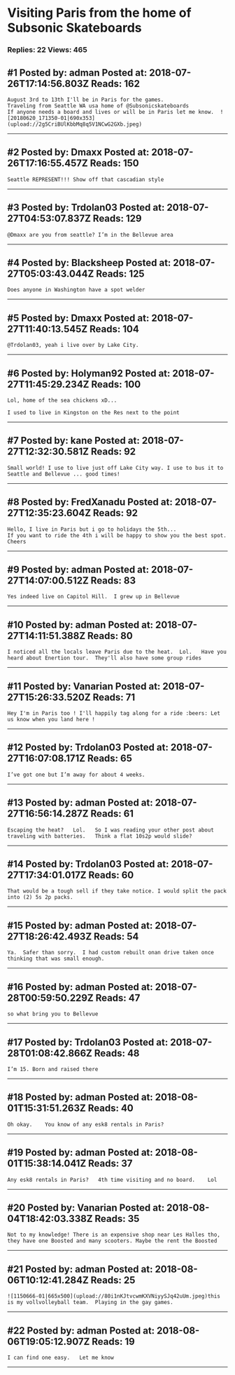# Visiting Paris from the home of Subsonic Skateboards

### Replies: 22 Views: 465

## \#1 Posted by: adman Posted at: 2018-07-26T17:14:56.803Z Reads: 162

```
August 3rd to 13th I'll be in Paris for the games.  
Traveling from Seattle WA usa home of @Subsonicskateboards 
If anyone needs a board and lives or will be in Paris let me know.  ![20180620_171350-01|690x353](upload://2g5CriBUlKbbMq8q5V1NCwG2GXb.jpeg)
```

---
## \#2 Posted by: Dmaxx Posted at: 2018-07-26T17:16:55.457Z Reads: 150

```
Seattle REPRESENT!!! Show off that cascadian style
```

---
## \#3 Posted by: Trdolan03 Posted at: 2018-07-27T04:53:07.837Z Reads: 129

```
@Dmaxx are you from seattle? I’m in the Bellevue area
```

---
## \#4 Posted by: Blacksheep Posted at: 2018-07-27T05:03:43.044Z Reads: 125

```
Does anyone in Washington have a spot welder
```

---
## \#5 Posted by: Dmaxx Posted at: 2018-07-27T11:40:13.545Z Reads: 104

```
@Trdolan03, yeah i live over by Lake City.
```

---
## \#6 Posted by: Holyman92 Posted at: 2018-07-27T11:45:29.234Z Reads: 100

```
Lol, home of the sea chickens xD...

I used to live in Kingston on the Res next to the point
```

---
## \#7 Posted by: kane Posted at: 2018-07-27T12:32:30.581Z Reads: 92

```
Small world! I use to live just off Lake City way. I use to bus it to Seattle and Bellevue ... good times!
```

---
## \#8 Posted by: FredXanadu Posted at: 2018-07-27T12:35:23.604Z Reads: 92

```
Hello, I live in Paris but i go to holidays the 5th...
If you want to ride the 4th i will be happy to show you the best spot.
Cheers
```

---
## \#9 Posted by: adman Posted at: 2018-07-27T14:07:00.512Z Reads: 83

```
Yes indeed live on Capitol Hill.  I grew up in Bellevue
```

---
## \#10 Posted by: adman Posted at: 2018-07-27T14:11:51.388Z Reads: 80

```
I noticed all the locals leave Paris due to the heat.  Lol.   Have you heard about Enertion tour.  They'll also have some group rides
```

---
## \#11 Posted by: Vanarian Posted at: 2018-07-27T15:26:33.520Z Reads: 71

```
Hey I'm in Paris too ! I'll happily tag along for a ride :beers: Let us know when you land here !
```

---
## \#12 Posted by: Trdolan03 Posted at: 2018-07-27T16:07:08.171Z Reads: 65

```
I’ve got one but I’m away for about 4 weeks.
```

---
## \#13 Posted by: adman Posted at: 2018-07-27T16:56:14.287Z Reads: 61

```
Escaping the heat?   Lol.   So I was reading your other post about traveling with batteries.   Think a flat 10s2p would slide?
```

---
## \#14 Posted by: Trdolan03 Posted at: 2018-07-27T17:34:01.017Z Reads: 60

```
That would be a tough sell if they take notice. I would split the pack into (2) 5s 2p packs.
```

---
## \#15 Posted by: adman Posted at: 2018-07-27T18:26:42.493Z Reads: 54

```
Ya.  Safer than sorry.  I had custom rebuilt onan drive taken once thinking that was small enough.
```

---
## \#16 Posted by: adman Posted at: 2018-07-28T00:59:50.229Z Reads: 47

```
so what bring you to Bellevue
```

---
## \#17 Posted by: Trdolan03 Posted at: 2018-07-28T01:08:42.866Z Reads: 48

```
I’m 15. Born and raised there
```

---
## \#18 Posted by: adman Posted at: 2018-08-01T15:31:51.263Z Reads: 40

```
Oh okay.    You know of any esk8 rentals in Paris?
```

---
## \#19 Posted by: adman Posted at: 2018-08-01T15:38:14.041Z Reads: 37

```
Any esk8 rentals in Paris?   4th time visiting and no board.    Lol
```

---
## \#20 Posted by: Vanarian Posted at: 2018-08-04T18:42:03.338Z Reads: 35

```
Not to my knowledge! There is an expensive shop near Les Halles tho, they have one Boosted and many scooters. Maybe the rent the Boosted
```

---
## \#21 Posted by: adman Posted at: 2018-08-06T10:12:41.284Z Reads: 25

```
![1150666-01|665x500](upload://80i1nKJtvcwmKXVNiyySJq42uUm.jpeg)this is my vollvolleyball team.  Playing in the gay games.
```

---
## \#22 Posted by: adman Posted at: 2018-08-06T19:05:12.907Z Reads: 19

```
I can find one easy.   Let me know
```

---
